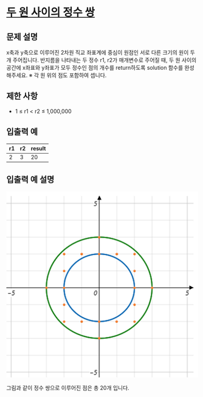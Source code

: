 # [두 원 사이의 정수 쌍](https://school.programmers.co.kr/learn/courses/30/lessons/181187)

## 문제 설명

x축과 y축으로 이루어진 2차원 직교 좌표계에 중심이 원점인 서로 다른 크기의 원이 두 개 주어집니다. 반지름을 나타내는 두 정수 r1, r2가 매개변수로 주어질 때, 두 원 사이의 공간에 x좌표와 y좌표가 모두 정수인 점의 개수를 return하도록 solution 함수를 완성해주세요.
※ 각 원 위의 점도 포함하여 셉니다.

## 제한 사항

- 1 ≤ r1 < r2 ≤ 1,000,000

## 입출력 예

| r1  | r2  | result |
| --- | --- | ------ |
| 2   | 3   | 20     |

## 입출력 예 설명

![입출력 예 설명.png](./입출력%20예%20설명.png)

그림과 같이 정수 쌍으로 이루어진 점은 총 20개 입니다.
